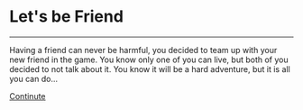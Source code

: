 # Let's be Friend
---
Having a friend can never be harmful, you decided to team up with your new friend in the game. You know only one of you can live, but both of you decided to not talk about it. You know it will be a hard adventure, but it is all you can do...

[Continute](continute.md)